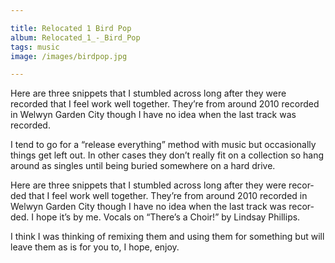 ```yaml
---

title: Relocated 1 Bird Pop
album: Relocated_1_-_Bird_Pop
tags: music
image: /images/birdpop.jpg

---
```


Here are three snippets that I stumbled across long after they were recorded that I feel work well together. They’re from around 2010 recorded in Welwyn Garden City though I have no idea when the last track was recorded.

I tend to go for a “re­lease everything” method with mu­sic but oc­ca­sion­ally things get left out. In other cases they don’t really fit on a col­lec­tion so hang around as singles un­til be­ing bur­ied some­where on a hard drive.

Here are three snip­pets that I stumbled across long after they were re­cor­ded that I feel work well to­gether. They’re from around 2010 re­cor­ded in Wel­wyn Garden City though I have no idea when the last track was re­cor­ded. I hope it’s by me. Vo­cals on “There’s a Choir!” by Lind­say Phil­lips.

I think I was think­ing of re­mix­ing them and us­ing them for something but will leave them as is for you to, I hope, en­joy.
